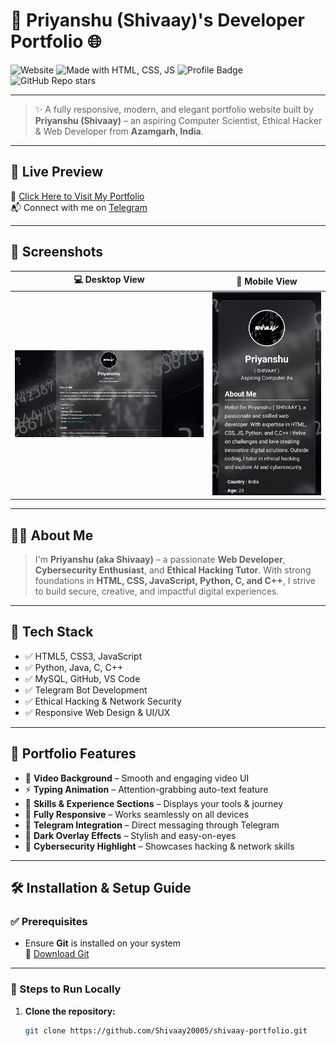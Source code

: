 # 🚀 Priyanshu (Shivaay)'s Developer Portfolio 🌐

![Website](https://img.shields.io/website?down_color=red&down_message=Offline&up_color=green&up_message=Live&url=https://shivaay20005.github.io/shivaay2005/)
![Made with HTML, CSS, JS](https://img.shields.io/badge/Made%20with-HTML%2C%20CSS%2C%20JS-blue)
![Profile Badge](https://img.shields.io/badge/Developer-Priyanshu%20%7C%20SHIVAAY-brightgreen)
![GitHub Repo stars](https://img.shields.io/github/stars/Shivaay20005/shivaay-portfolio?style=social)

---

> ✨ A fully responsive, modern, and elegant portfolio website built by **Priyanshu (Shivaay)** – an aspiring Computer Scientist, Ethical Hacker & Web Developer from **Azamgarh, India**.

---

## 🔗 Live Preview

🚀 [Click Here to Visit My Portfolio](https://shivaay20005.github.io/shivaay2005/)  
📬 Connect with me on [Telegram](https://t.me/Shivaay20005)

---

## 📸 Screenshots

| 💻 Desktop View | 📱 Mobile View |
|----------------|----------------|
| ![Desktop](shivaay123.jpg) | ![Mobile](shivaayandroid.jpg) |

---

## 👨‍💻 About Me

> I'm **Priyanshu (aka Shivaay)** – a passionate **Web Developer**, **Cybersecurity Enthusiast**, and **Ethical Hacking Tutor**. With strong foundations in **HTML, CSS, JavaScript, Python, C, and C++**, I strive to build secure, creative, and impactful digital experiences.

---

## 🧰 Tech Stack

- ✅ HTML5, CSS3, JavaScript  
- ✅ Python, Java, C, C++  
- ✅ MySQL, GitHub, VS Code  
- ✅ Telegram Bot Development  
- ✅ Ethical Hacking & Network Security  
- ✅ Responsive Web Design & UI/UX

---

## 🌟 Portfolio Features

- 🎥 **Video Background** – Smooth and engaging video UI  
- ⚡ **Typing Animation** – Attention-grabbing auto-text feature  
- 📁 **Skills & Experience Sections** – Displays your tools & journey  
- 📱 **Fully Responsive** – Works seamlessly on all devices  
- 💬 **Telegram Integration** – Direct messaging through Telegram  
- 🌌 **Dark Overlay Effects** – Stylish and easy-on-eyes  
- 🔐 **Cybersecurity Highlight** – Showcases hacking & network skills  

---

## 🛠️ Installation & Setup Guide

### ✅ Prerequisites

- Ensure **Git** is installed on your system  
  🔗 [Download Git](https://git-scm.com/downloads)

---

### 🚀 Steps to Run Locally

1. **Clone the repository:**
   ```bash
   git clone https://github.com/Shivaay20005/shivaay-portfolio.git
